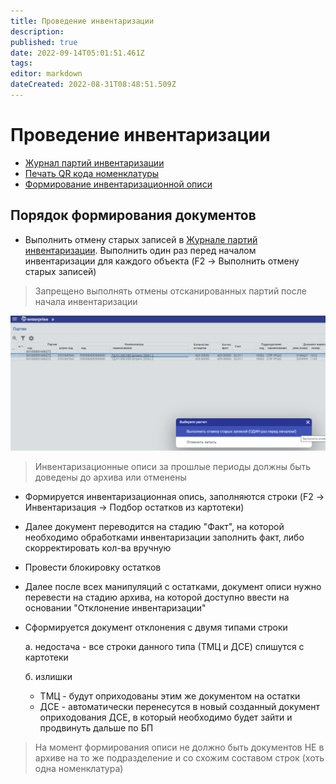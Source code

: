 ```yaml
---
title: Проведение инвентаризации
description: 
published: true
date: 2022-09-14T05:01:51.461Z
tags: 
editor: markdown
dateCreated: 2022-08-31T08:48:51.509Z
---
```


# Проведение инвентаризации

* [Журнал партий инвентаризации](zhurnal-partii-inventarizacii.md)
* [Печать QR кода номенклатуры](pechat-qr-koda-nomenklatury.md)
* [Формирование инвентаризационной описи](formirovanie-inventarizaconnoi-opisi.md)

## Порядок формирования документов

* Выполнить отмену старых записей в [Журнале партий инвентаризации](zhurnal-partii-inventarizacii.md). Выполнить один раз перед началом инвентаризации для каждого объекта (F2 -> Выполнить отмену старых записей)

>Запрещено выполнять отмены отсканированных партий после начала инвентаризации

![](<../../assets/unknown (24).png>)

>Инвентаризационные описи за прошлые периоды должны быть доведены до архива или отменены&#x20;

* Формируется инвентаризационная опись, заполняются строки (F2 -> Инвентаризация -> Подбор остатков из картотеки)
* Далее документ переводится на стадию "Факт", на которой необходимо обработками инвентаризации заполнить факт, либо скорректировать кол-ва вручную
* Провести блокировку остатков
* Далее после всех манипуляций с остатками, документ описи нужно перевести на стадию архива, на которой доступно ввести на основании "Отклонение инвентаризации"
*   Сформируется документ отклонения с двумя типами строки

    &#x20;а. недостача - все строки данного типа (ТМЦ и ДСЕ) спишутся с картотеки

    &#x20;б. излишки&#x20;

    * ТМЦ - будут оприходованы этим же документом на остатки
    * ДСЕ - автоматически перенесутся в новый созданный документ оприходования ДСЕ, в который необходимо будет зайти и продвинуть дальше по БП

>На момент формирования описи не должно быть документов НЕ в архиве на то же подразделение и со схожим составом строк (хоть одна номенклатура)

